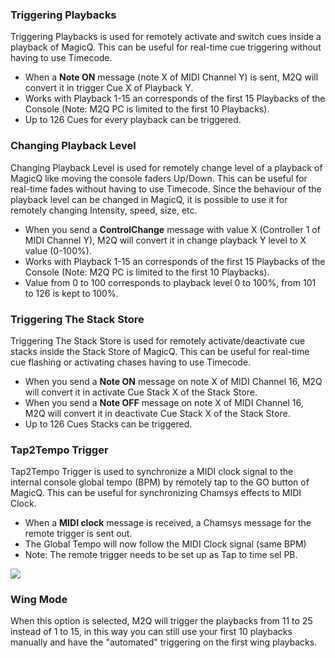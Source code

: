 ### Triggering Playbacks

Triggering Playbacks is used for remotely activate and switch cues inside a playback of MagicQ. This can be useful for real-time cue triggering without having to use Timecode.

- When a **Note ON** message (note X of MIDI Channel Y) is sent, M2Q will convert it in trigger Cue X of Playback Y.
- Works with Playback 1-15 an corresponds of the first 15 Playbacks of the Console (Note: M2Q PC is limited to the first 10 Playbacks).
- Up to 126 Cues for every playback can be triggered.

### Changing Playback Level

Changing Playback Level is used for remotely change level of a playback of MagicQ like moving the console faders Up/Down. This can be useful for real-time fades without having to use Timecode.
Since the behaviour of the playback level can be changed in MagicQ, it is possible to use it for remotely changing Intensity, speed, size, etc.

- When you send a **ControlChange** message with value X (Controller 1 of MIDI Channel Y), M2Q will convert it in change playback Y level to X value (0-100%).
- Works with Playback 1-15 an corresponds of the first 15 Playbacks of the Console (Note: M2Q PC is limited to the first 10 Playbacks).
- Value from 0 to 100 corresponds to playback level 0 to 100%, from 101 to 126 is kept to 100%.

### Triggering The Stack Store

Triggering The Stack Store is used for remotely activate/deactivate cue stacks inside the Stack Store of MagicQ. This can be useful for real-time cue flashing or activating chases having to use Timecode.

- When you send a **Note ON** message on note X of MIDI Channel 16, M2Q will convert it in activate Cue Stack X of the Stack Store.
- When you send a **Note OFF** message on note X of MIDI Channel 16, M2Q will convert it in deactivate Cue Stack X of the Stack Store.
- Up to 126 Cues Stacks can be triggered.

### Tap2Tempo Trigger

Tap2Tempo Trigger is used to synchronize a MIDI clock signal to the internal console global tempo (BPM) by remotely tap to the GO button of MagicQ. This can be useful for synchronizing Chamsys effects to MIDI Clock.

- When a **MIDI clock** message is received, a Chamsys message for the remote trigger is sent out.
- The Global Tempo will now follow the MIDI Clock signal (same BPM)
- Note: The remote trigger needs to be set up as Tap to time sel PB.

[![](http://img.youtube.com/vi/bgk8-C5XAb4/0.jpg)](http://www.youtube.com/watch?v=bgk8-C5XAb4 "M2Q Changing Chamsys Global Tempo with MIDI Beat Clock")

### Wing Mode

When this option is selected, M2Q will trigger the playbacks from 11 to 25 instead of 1 to 15, in this way you can still use your first 10 playbacks manually and have the "automated" triggering on the first wing playbacks.
